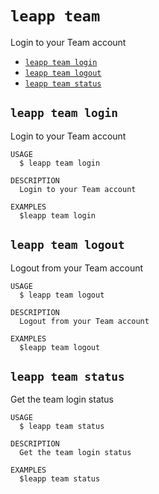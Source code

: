 `leapp team`
============

Login to your Team account

* [`leapp team login`](#leapp-team-login)
* [`leapp team logout`](#leapp-team-logout)
* [`leapp team status`](#leapp-team-status)

## `leapp team login`

Login to your Team account

```
USAGE
  $ leapp team login

DESCRIPTION
  Login to your Team account

EXAMPLES
  $leapp team login
```

## `leapp team logout`

Logout from your Team account

```
USAGE
  $ leapp team logout

DESCRIPTION
  Logout from your Team account

EXAMPLES
  $leapp team logout
```

## `leapp team status`

Get the team login status

```
USAGE
  $ leapp team status

DESCRIPTION
  Get the team login status

EXAMPLES
  $leapp team status
```
